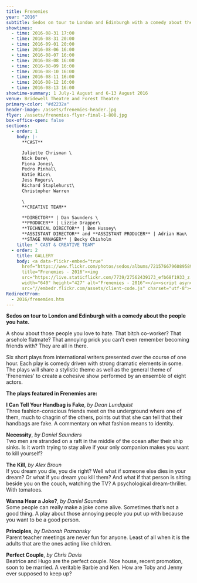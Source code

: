 ```yaml
---
title: Frenemies
year: "2016"
subtitle: Sedos on tour to London and Edinburgh with a comedy about the people you hate
showtimes:
  - time: 2016-08-31 17:00
  - time: 2016-08-31 20:00
  - time: 2016-09-01 20:00
  - time: 2016-08-06 16:00
  - time: 2016-08-07 16:00
  - time: 2016-08-08 16:00
  - time: 2016-08-09 16:00
  - time: 2016-08-10 16:00
  - time: 2016-08-11 16:00
  - time: 2016-08-12 16:00
  - time: 2016-08-13 16:00
showtime-summary: 1 July-1 August and 6-13 August 2016
venue: Bridewell Theatre and Forest Theatre
primary-color: "#d2232a"
header-image: /assets/frenemies-header.jpg
flyer: /assets/frenemies-flyer-final-1-800.jpg
box-office-open: false
sections:
  - order: 1
    body: |-
      **CAST**

      Juliette Chrisman \
      Nick Dore\
      Fiona Jones\
      Pedro Pinhal\
      Katie Rice\
      Jess Rogers\
      Richard Staplehurst\
      Christopher Warren

      \
      **CREATIVE TEAM**

      **DIRECTOR** | Dan Saunders \
      **PRODUCER** | Lizzie Drapper\
      **TECHNICAL DIRECTOR** | Ben Hussey\
      **ASSISTANT DIRECTOR** and **ASSISTANT PRODUCER** | Adrian Hau\
      **STAGE MANAGER** | Becky Chisholm
    title: " CAST & CREATIVE TEAM"
  - order: 2
    title: GALLERY
    body: <a data-flickr-embed="true"
      href="https://www.flickr.com/photos/sedos/albums/72157667960895894"
      title="Frenemies - 2016"><img
      src="https://live.staticflickr.com/7739/27562439173_efb68f1933_z.jpg"
      width="640" height="427" alt="Frenemies - 2016"></a><script async
      src="//embedr.flickr.com/assets/client-code.js" charset="utf-8"></script>
RedirectFrom:
  - 2016/frenemies.htm
---
```

**Sedos on tour to London and Edinburgh with a comedy about the people you hate.**

A show about those people you love to hate. That bitch co-worker? That arsehole flatmate? That annoying prick you can't even remember becoming friends with? They are all in there.

Six short plays from international writers presented over the course of one hour. Each play is comedy driven with strong dramatic elements in some. The plays will share a stylistic theme as well as the general theme of 'Frenemies' to create a cohesive show performed by an ensemble of eight actors.

**The plays featured in Frenemies are:**

**I Can Tell Your Handbag is Fake**, *by Dean Lundquist* \
Three fashion-conscious friends meet on the underground where one of them, much to chagrin of the others, points out that she can tell that their handbags are fake. A commentary on what fashion means to identity.

**Necessity**, *by Daniel Saunders* \
Two men are stranded on a raft in the middle of the ocean after their ship sinks. Is it worth trying to stay alive if your only companion makes you want to kill yourself?

**The Kill**, *by Alex Broun*\
 If you dream you die, you die right? Well what if someone else dies in your dream? Or what if you dream you kill them? And what if that person is sitting beside you on the couch, watching the TV? A psychological dream-thriller. With tomatoes.

**Wanna Hear a Joke?**, *by Daniel Saunders* \
Some people can really make a joke come alive. Sometimes that’s not a good thing. A play about those annoying people you put up with because you want to be a good person.

**Principles**, *by Deborah Poznansky* \
Parent teacher meetings are never fun for anyone. Least of all when it is the adults that are the ones acting like children.

**Perfect Couple**, *by Chris Davis* \
Beatrice and Hugo are the perfect couple. Nice house, recent promotion, soon to be married. A veritable Barbie and Ken. How are Toby and Jenny ever supposed to keep up?